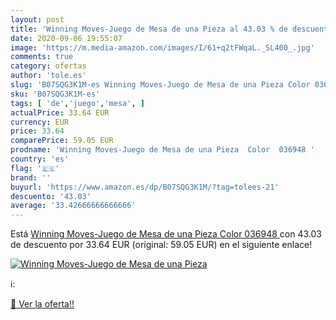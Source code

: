 ```yaml
---
layout: post
title: 'Winning Moves-Juego de Mesa de una Pieza al 43.03 % de descuento'
date: 2020-09-06 19:55:07
image: 'https://m.media-amazon.com/images/I/61+q2tFWqaL._SL400_.jpg'
comments: true
category: ofertas
author: 'tole.es'
slug: 'B07SQG3K1M-es Winning Moves-Juego de Mesa de una Pieza Color 036948'
sku: 'B07SQG3K1M-es'
tags: [ 'de','juego','mesa', ]
actualPrice: 33.64 EUR
currency: EUR
price: 33.64
comparePrice: 59.05 EUR
prodname: 'Winning Moves-Juego de Mesa de una Pieza  Color  036948 '
country: 'es'
flag: '🇪🇸'
brand: ''
buyurl: 'https://www.amazon.es/dp/B07SQG3K1M/?tag=tolees-21'
descuento: '43.03'
average: '33.42666666666666'
---
```


Está [Winning Moves-Juego de Mesa de una Pieza  Color  036948 ](https://www.amazon.es/dp/B07SQG3K1M/?tag=tolees-21) con 43.03 de descuento por 33.64 EUR (original: 59.05 EUR) en el siguiente enlace!

[![Winning Moves-Juego de Mesa de una Pieza](https://m.media-amazon.com/images/I/61+q2tFWqaL._SL400_.jpg)](https://www.amazon.es/dp/B07SQG3K1M/?tag=tolees-21)

ℹ️:


[🛒 Ver la oferta!!](https://www.amazon.es/dp/B07SQG3K1M/?tag=tolees-21)
